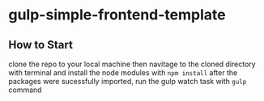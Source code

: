 # gulp-simple-frontend-template

## How to Start
clone the repo to your local machine
then navitage to the cloned directory with terminal and install the node modules with `npm install`
after the packages were sucessfully imported, run the gulp watch task with `gulp` command